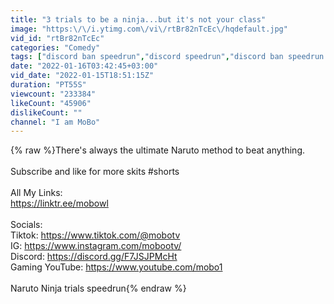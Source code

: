 ```yaml
---
title: "3 trials to be a ninja...but it's not your class"
image: "https:\/\/i.ytimg.com\/vi\/rtBr82nTcEc\/hqdefault.jpg"
vid_id: "rtBr82nTcEc"
categories: "Comedy"
tags: ["discord ban speedrun","discord speedrun","discord ban speedrun meme"]
date: "2022-01-16T03:42:45+03:00"
vid_date: "2022-01-15T18:51:15Z"
duration: "PT55S"
viewcount: "233384"
likeCount: "45906"
dislikeCount: ""
channel: "I am MoBo"
---
```

{% raw %}There's always the ultimate Naruto method to beat anything.<br /><br />Subscribe and like for more skits #shorts<br /><br />All My Links:<br /><a rel="nofollow" target="blank" href="https://linktr.ee/mobowl">https://linktr.ee/mobowl</a><br /><br />Socials:<br />Tiktok: <a rel="nofollow" target="blank" href="https://www.tiktok.com/@mobotv">https://www.tiktok.com/@mobotv</a><br />IG: <a rel="nofollow" target="blank" href="https://www.instagram.com/mobootv/">https://www.instagram.com/mobootv/</a><br />Discord: <a rel="nofollow" target="blank" href="https://discord.gg/F7JSJPMcHt">https://discord.gg/F7JSJPMcHt</a><br />Gaming YouTube: <a rel="nofollow" target="blank" href="https://www.youtube.com/mobo1">https://www.youtube.com/mobo1</a><br /><br />Naruto Ninja trials speedrun{% endraw %}

